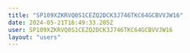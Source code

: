 ```yaml
---
title: "SP109XZKRVQ0S1CEZQ2DCK3J746TKC64GCBVVJW16"
date: 2024-05-21T16:49:33.205Z
user: SP109XZKRVQ0S1CEZQ2DCK3J746TKC64GCBVVJW16
layout: "users"
---
```

    